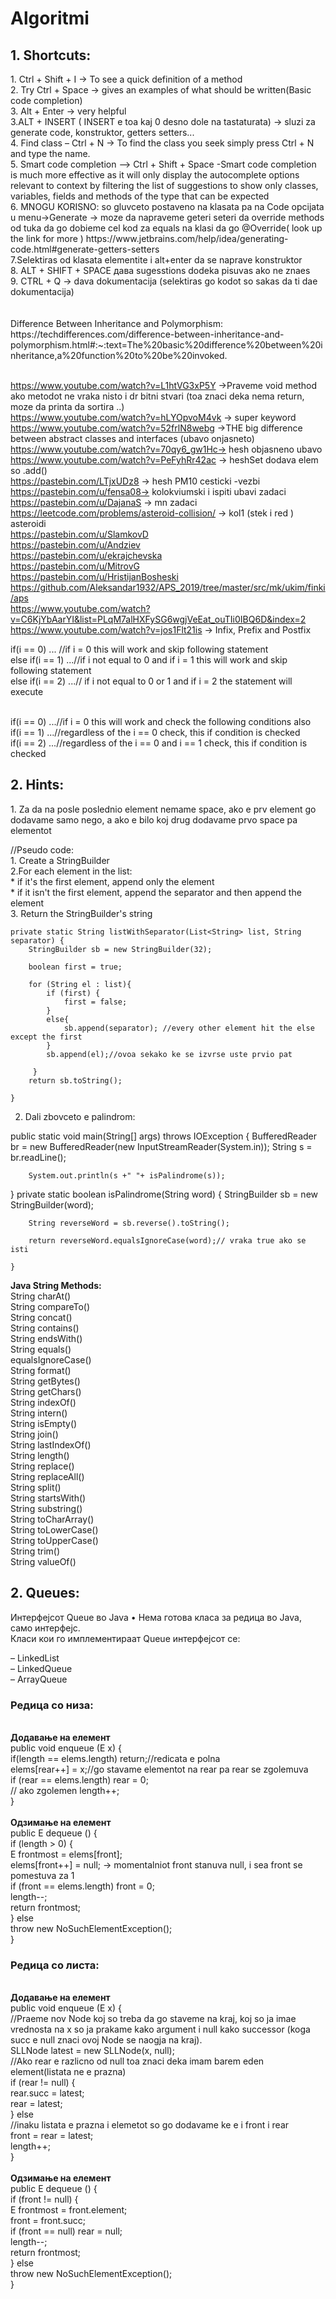 # <h1>Algoritmi </h1>
  
  <h2> 1. Shortcuts: </h2>
 1. Ctrl + Shift + I -> To see a quick definition of a method <br>
 2. Try Ctrl + Space -> gives an examples of what should be written(Basic code completion)<br>
 3. Alt + Enter -> very helpful<br>
 3.ALT + INSERT ( INSERT e toa kaj 0 desno dole na tastaturata) -> sluzi za generate code, konstruktor, getters setters...<br> 
 4. Find class – Ctrl + N -> To find the class you seek simply press Ctrl + N and type the name.<br>
 5. Smart code completion –> Ctrl + Shift + Space -Smart code completion is much more effective as it will only display the autocomplete options relevant to context by filtering the list of suggestions to show only classes, variables, fields and methods of the type that can be expected<br>
 6. MNOGU KORISNO: so gluvceto postaveno na klasata pa na Code opcijata u menu->Generate -> moze da napraveme geteri seteri da override methods od tuka da go dobieme cel kod za equals na klasi da go @Override( look up the link for more )
 https://www.jetbrains.com/help/idea/generating-code.html#generate-getters-setters<br>
 7.Selektiras od klasata elementite i alt+enter da se naprave konstruktor <br>
 8. ALT + SHIFT + SPACE дава sugesstions dodeka pisuvas ako ne znaes<br>
 9. CTRL + Q -> dava dokumentacija (selektiras go kodot so sakas da ti dae dokumentacija)<br>
 <br><br>
 Difference Between Inheritance and Polymorphism: <br>
 https://techdifferences.com/difference-between-inheritance-and-polymorphism.html#:~:text=The%20basic%20difference%20between%20inheritance,a%20function%20to%20be%20invoked.<br><br>
 
 https://www.youtube.com/watch?v=L1htVG3xP5Y ->Praveme void method ako metodot ne vraka nisto i dr bitni stvari (toa znaci deka nema return, moze da printa da sortira ..)<br>
 https://www.youtube.com/watch?v=hLYOpvoM4vk -> super keyword<br>
https://www.youtube.com/watch?v=52frlN8webg ->THE big difference between abstract classes and interfaces (ubavo onjasneto)<br>
https://www.youtube.com/watch?v=70qy6_gw1Hc-> hesh objasneno ubavo<br>
https://www.youtube.com/watch?v=PeFyhRr42ac -> heshSet dodava elem so .add() <br> 
https://pastebin.com/LTjxUDz8 -> hesh PM10 cesticki -vezbi<br>
https://pastebin.com/u/fensa08-> kolokviumski i ispiti ubavi zadaci<br>
https://pastebin.com/u/DajanaS -> mn zadaci <br>
https://leetcode.com/problems/asteroid-collision/ -> kol1 (stek i red ) asteroidi<br>
https://pastebin.com/u/SlamkovD<br>
https://pastebin.com/u/Andziev<br>
https://pastebin.com/u/ekrajchevska<br>
https://pastebin.com/u/MitrovG<br>
https://pastebin.com/u/HristijanBosheski<br>
https://github.com/Aleksandar1932/APS_2019/tree/master/src/mk/ukim/finki/aps<br>
https://www.youtube.com/watch?v=C6KjYbAarYI&list=PLqM7alHXFySG6wgjVeEat_ouTIi0IBQ6D&index=2<br>
https://www.youtube.com/watch?v=jos1Flt21is -> Infix, Prefix and Postfix <br>



if(i == 0) ... //if i = 0 this will work and skip following statement<br>
else if(i == 1) ...//if i not equal to 0 and if i = 1 this will work and skip following statement<br>
else if(i == 2) ...// if i not equal to 0 or 1 and if i = 2 the statement will execute<br><br>


if(i == 0) ...//if i = 0 this will work and check the following conditions also<br>
if(i == 1) ...//regardless of the i == 0 check, this if condition is checked<br>
if(i == 2) ...//regardless of the i == 0 and i == 1 check, this if condition is checked<br>



<h2> 2. Hints:</h2>
 1. Za da na posle poslednio element nemame space, ako e prv element go dodavame samo nego, 
  a ako e bilo koj drug dodavame prvo space pa elementot
  
  //Pseudo code:<br>
     1. Create a StringBuilder<br>
     2.For each element in the list:<br>
     *       if it's the first element, append only the element<br>
     *       if it isn't the first element, append the separator and then append the element<br>
     3. Return the StringBuilder's string <br>

    private static String listWithSeparator(List<String> list, String separator) {
        StringBuilder sb = new StringBuilder(32);

        boolean first = true;

        for (String el : list){
            if (first) {
                first = false;
            }
            else{
                sb.append(separator); //every other element hit the else except the first
            }
            sb.append(el);//ovoa sekako ke se izvrse uste prvio pat

         }
        return sb.toString();

    }
    
 2. Dali zbovceto e palindrom:
 
  public static void main(String[] args) throws IOException {
 BufferedReader br = new BufferedReader(new InputStreamReader(System.in));
        String s = br.readLine();

        System.out.println(s +" "+ isPalindrome(s));
 }
  private static boolean isPalindrome(String word) {
        StringBuilder sb = new StringBuilder(word);

        String reverseWord = sb.reverse().toString();

        return reverseWord.equalsIgnoreCase(word);// vraka true ako se isti

    }
    
    
<b>Java String Methods: </b> <br>
String charAt()<br>
String compareTo()<br>
String concat()<br>
String contains()<br>
String endsWith()<br>
String equals()<br>
equalsIgnoreCase()<br>
String format()<br>
String getBytes()<br>
String getChars()<br>
String indexOf()<br>
String intern()<br>
String isEmpty()<br>
String join()<br>
String lastIndexOf()<br>
String length()<br>
String replace()<br>
String replaceAll()<br>
String split()<br>
String startsWith()<br>
String substring()<br>
String toCharArray()<br>
String toLowerCase()<br>
String toUpperCase()<br>
String trim()<br>
String valueOf()<br>


<h2> 2. Queues:</h2>
Интерфејсот Queue во Java
• Нема готова класа за редица во Java, само интерфејс.<br>
Класи кои го имплементираат Queue интерфејсот се:<br>

– LinkedList<br>
– LinkedQueue<br>
– ArrayQueue<br>

<h3>Редица со низа:</h3><br>
<b>Додавање на елемент</b><br>
public void enqueue (E x) { <br>
if(length == elems.length) return;//redicata e polna<br>
elems[rear++] = x;//go stavame elementot na rear pa rear se zgolemuva <br>
if (rear == elems.length) rear = 0;<br>// ako zgolemen
length++;<br>
}<br>
<br>
<b>Oдзимање на елемент</b><br>
public E dequeue () {<br>
if (length > 0) {<br>
E frontmost = elems[front];<br>
elems[front++] = null; -> momentalniot front stanuva null, i sea front se pomestuva za 1<br>
if (front == elems.length) front = 0;<br>
length--;<br>
return frontmost;<br>
} else<br>
throw new NoSuchElementException();<br>
} <br>
<h3>Редица со листа:</h3><br>
<b>Додавање на елемент</b><br>
public void enqueue (E x) {<br>
//Praeme nov Node koj so treba da go staveme na kraj, koj so ja imae vrednosta na x so ja prakame kako argument i null kako successor (koga succ e null znaci ovoj Node se naogja na kraj).<br>
SLLNode<E> latest = new SLLNode<E>(x, null);<br>
//Ako rear e razlicno od null toa znaci deka imam barem eden element(listata ne e prazna) <br> 
if (rear != null) {<br>
rear.succ = latest;<br>
rear = latest;<br>
} else<br>
//inaku listata e prazna i elemetot so go dodavame ke e i front i rear<br>  
front = rear = latest;<br>
length++;<br>
}<br>
  <br>
  <b>Oдзимање на елемент</b><br>
public E dequeue () {<br>
if (front != null) {<br>
E frontmost = front.element;<br>
front = front.succ;<br>
if (front == null) rear = null;<br>
length--;<br>
return frontmost;<br>
} else<br>
throw new NoSuchElementException();<br>
}<br>
  <br>
